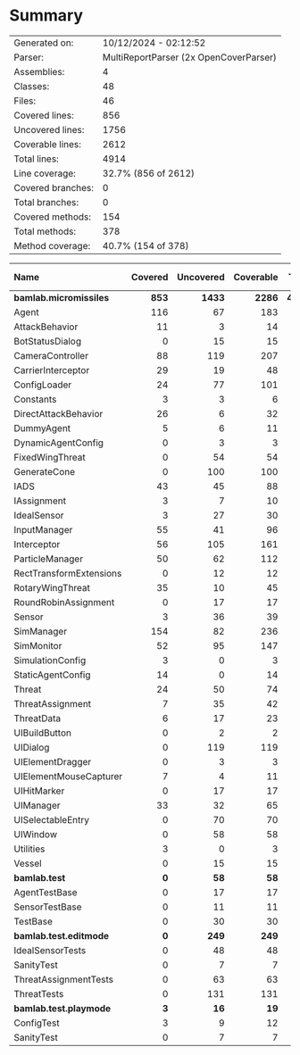﻿# Summary
|||
|:---|:---|
| Generated on: | 10/12/2024 - 02:12:52 |
| Parser: | MultiReportParser (2x OpenCoverParser) |
| Assemblies: | 4 |
| Classes: | 48 |
| Files: | 46 |
| Covered lines: | 856 |
| Uncovered lines: | 1756 |
| Coverable lines: | 2612 |
| Total lines: | 4914 |
| Line coverage: | 32.7% (856 of 2612) |
| Covered branches: | 0 |
| Total branches: | 0 |
| Covered methods: | 154 |
| Total methods: | 378 |
| Method coverage: | 40.7% (154 of 378) |

|**Name**|**Covered**|**Uncovered**|**Coverable**|**Total**|**Line coverage**|**Covered**|**Total**|**Branch coverage**|**Covered**|**Total**|**Method coverage**|
|:---|---:|---:|---:|---:|---:|---:|---:|---:|---:|---:|---:|
|**bamlab.micromissiles**|**853**|**1433**|**2286**|**4655**|**37.3%**|**0**|**0**|****|**153**|**345**|**44.3%**|
|Agent|116|67|183|314|63.3%|0|0||22|36|61.1%|
|AttackBehavior|11|3|14|51|78.5%|0|0||2|3|66.6%|
|BotStatusDialog|0|15|15|30|0%|0|0||0|2|0%|
|CameraController|88|119|207|454|42.5%|0|0||11|23|47.8%|
|CarrierInterceptor|29|19|48|74|60.4%|0|0||5|7|71.4%|
|ConfigLoader|24|77|101|147|23.7%|0|0||3|12|25%|
|Constants|3|3|6|17|50%|0|0||1|2|50%|
|DirectAttackBehavior|26|6|32|74|81.2%|0|0||2|2|100%|
|DummyAgent|5|6|11|314|45.4%|0|0||2|5|40%|
|DynamicAgentConfig|0|3|3|129|0%|0|0||0|1|0%|
|FixedWingThreat|0|54|54|105|0%|0|0||0|9|0%|
|GenerateCone|0|100|100|144|0%|0|0||0|9|0%|
|IADS|43|45|88|145|48.8%|0|0||10|17|58.8%|
|IAssignment|3|7|10|42|30%|0|0||1|3|33.3%|
|IdealSensor|3|27|30|54|10%|0|0||1|5|20%|
|InputManager|55|41|96|141|57.2%|0|0||11|11|100%|
|Interceptor|56|105|161|252|34.7%|0|0||8|17|47%|
|ParticleManager|50|62|112|169|44.6%|0|0||10|15|66.6%|
|RectTransformExtensions|0|12|12|18|0%|0|0||0|4|0%|
|RotaryWingThreat|35|10|45|80|77.7%|0|0||6|8|75%|
|RoundRobinAssignment|0|17|17|44|0%|0|0||0|2|0%|
|Sensor|3|36|39|147|7.6%|0|0||1|3|33.3%|
|SimManager|154|82|236|392|65.2%|0|0||20|30|66.6%|
|SimMonitor|52|95|147|233|35.3%|0|0||10|19|52.6%|
|SimulationConfig|3|0|3|129|100%|0|0||1|1|100%|
|StaticAgentConfig|14|0|14|63|100%|0|0||5|5|100%|
|Threat|24|50|74|137|32.4%|0|0||6|9|66.6%|
|ThreatAssignment|7|35|42|79|16.6%|0|0||1|5|20%|
|ThreatData|6|17|23|45|26%|0|0||1|5|20%|
|UIBuildButton|0|2|2|11|0%|0|0||0|2|0%|
|UIDialog|0|119|119|198|0%|0|0||0|18|0%|
|UIElementDragger|0|3|3|12|0%|0|0||0|1|0%|
|UIElementMouseCapturer|7|4|11|20|63.6%|0|0||2|3|66.6%|
|UIHitMarker|0|17|17|29|0%|0|0||0|4|0%|
|UIManager|33|32|65|113|50.7%|0|0||10|17|58.8%|
|UISelectableEntry|0|70|70|113|0%|0|0||0|15|0%|
|UIWindow|0|58|58|100|0%|0|0||0|9|0%|
|Utilities|3|0|3|9|100%|0|0||1|1|100%|
|Vessel|0|15|15|27|0%|0|0||0|5|0%|
|**bamlab.test**|**0**|**58**|**58**|**104**|**0%**|**0**|**0**|****|**0**|**12**|**0%**|
|AgentTestBase|0|17|17|34|0%|0|0||0|4|0%|
|SensorTestBase|0|11|11|26|0%|0|0||0|2|0%|
|TestBase|0|30|30|44|0%|0|0||0|6|0%|
|**bamlab.test.editmode**|**0**|**249**|**249**|**549**|**0%**|**0**|**0**|****|**0**|**18**|**0%**|
|IdealSensorTests|0|48|48|82|0%|0|0||0|3|0%|
|SanityTest|0|7|7|22|0%|0|0||0|2|0%|
|ThreatAssignmentTests|0|63|63|141|0%|0|0||0|2|0%|
|ThreatTests|0|131|131|304|0%|0|0||0|11|0%|
|**bamlab.test.playmode**|**3**|**16**|**19**|**49**|**15.7%**|**0**|**0**|****|**1**|**3**|**33.3%**|
|ConfigTest|3|9|12|25|25%|0|0||1|2|50%|
|SanityTest|0|7|7|24|0%|0|0||0|1|0%|
